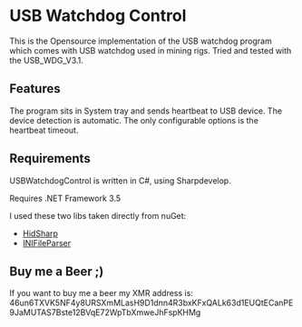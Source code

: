 ﻿# USB Watchdog Control

This is the Opensource implementation of the USB watchdog program which comes with USB watchdog used in mining rigs.
Tried and tested with the USB_WDG_V3.1.

## Features
The program sits in System tray and sends heartbeat to USB device. The device detection is automatic. The only configurable options is the heartbeat timeout.  

## Requirements
USBWatchdogControl is written in C#, using Sharpdevelop.

Requires .NET Framework 3.5

I used these two libs taken directly from nuGet: 
* [HidSharp](https://www.zer7.com/software/hidsharp)
* [INIFileParser](https://github.com/rickyah/ini-parser)

## Buy me a Beer ;)
If you want to buy me a beer my XMR address is: 46un6TXVK5NF4y8URSXmMLasH9D1dnn4R3bxKFxQALk63d1EUQtECanPE9JaMUTAS7Bste12BVqE72WpTbXmweJhFspKHMg